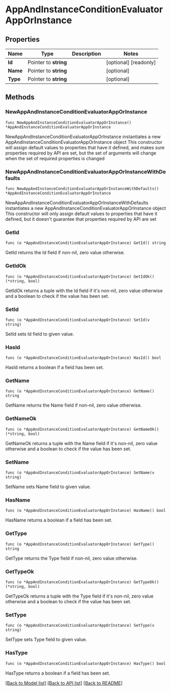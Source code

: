 # AppAndInstanceConditionEvaluatorAppOrInstance

## Properties

Name | Type | Description | Notes
------------ | ------------- | ------------- | -------------
**Id** | Pointer to **string** |  | [optional] [readonly] 
**Name** | Pointer to **string** |  | [optional] 
**Type** | Pointer to **string** |  | [optional] 

## Methods

### NewAppAndInstanceConditionEvaluatorAppOrInstance

`func NewAppAndInstanceConditionEvaluatorAppOrInstance() *AppAndInstanceConditionEvaluatorAppOrInstance`

NewAppAndInstanceConditionEvaluatorAppOrInstance instantiates a new AppAndInstanceConditionEvaluatorAppOrInstance object
This constructor will assign default values to properties that have it defined,
and makes sure properties required by API are set, but the set of arguments
will change when the set of required properties is changed

### NewAppAndInstanceConditionEvaluatorAppOrInstanceWithDefaults

`func NewAppAndInstanceConditionEvaluatorAppOrInstanceWithDefaults() *AppAndInstanceConditionEvaluatorAppOrInstance`

NewAppAndInstanceConditionEvaluatorAppOrInstanceWithDefaults instantiates a new AppAndInstanceConditionEvaluatorAppOrInstance object
This constructor will only assign default values to properties that have it defined,
but it doesn't guarantee that properties required by API are set

### GetId

`func (o *AppAndInstanceConditionEvaluatorAppOrInstance) GetId() string`

GetId returns the Id field if non-nil, zero value otherwise.

### GetIdOk

`func (o *AppAndInstanceConditionEvaluatorAppOrInstance) GetIdOk() (*string, bool)`

GetIdOk returns a tuple with the Id field if it's non-nil, zero value otherwise
and a boolean to check if the value has been set.

### SetId

`func (o *AppAndInstanceConditionEvaluatorAppOrInstance) SetId(v string)`

SetId sets Id field to given value.

### HasId

`func (o *AppAndInstanceConditionEvaluatorAppOrInstance) HasId() bool`

HasId returns a boolean if a field has been set.

### GetName

`func (o *AppAndInstanceConditionEvaluatorAppOrInstance) GetName() string`

GetName returns the Name field if non-nil, zero value otherwise.

### GetNameOk

`func (o *AppAndInstanceConditionEvaluatorAppOrInstance) GetNameOk() (*string, bool)`

GetNameOk returns a tuple with the Name field if it's non-nil, zero value otherwise
and a boolean to check if the value has been set.

### SetName

`func (o *AppAndInstanceConditionEvaluatorAppOrInstance) SetName(v string)`

SetName sets Name field to given value.

### HasName

`func (o *AppAndInstanceConditionEvaluatorAppOrInstance) HasName() bool`

HasName returns a boolean if a field has been set.

### GetType

`func (o *AppAndInstanceConditionEvaluatorAppOrInstance) GetType() string`

GetType returns the Type field if non-nil, zero value otherwise.

### GetTypeOk

`func (o *AppAndInstanceConditionEvaluatorAppOrInstance) GetTypeOk() (*string, bool)`

GetTypeOk returns a tuple with the Type field if it's non-nil, zero value otherwise
and a boolean to check if the value has been set.

### SetType

`func (o *AppAndInstanceConditionEvaluatorAppOrInstance) SetType(v string)`

SetType sets Type field to given value.

### HasType

`func (o *AppAndInstanceConditionEvaluatorAppOrInstance) HasType() bool`

HasType returns a boolean if a field has been set.


[[Back to Model list]](../README.md#documentation-for-models) [[Back to API list]](../README.md#documentation-for-api-endpoints) [[Back to README]](../README.md)


